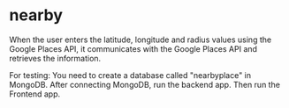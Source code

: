 # nearby
When the user enters the latitude, longitude and radius values using the Google Places API, it communicates with the Google Places API and retrieves the information.


For testing: You need to create a database called "nearbyplace" in MongoDB.
After connecting MongoDB, run the backend app. Then run the Frontend app.
